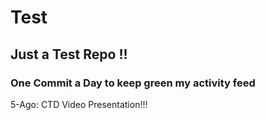 # Test
## Just a Test Repo !!
### One Commit a Day to keep green my activity feed 

5-Ago: CTD Video Presentation!!!


